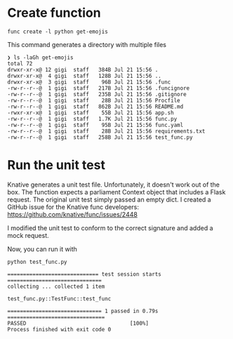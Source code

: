 # Create function

```
func create -l python get-emojis
```

This command generates a directory with multiple files

```
❯ ls -laGh get-emojis          
total 72
drwxr-xr-x@ 12 gigi  staff   384B Jul 21 15:56 .
drwxr-xr-x@  4 gigi  staff   128B Jul 21 15:56 ..
drwxr-xr-x@  3 gigi  staff    96B Jul 21 15:56 .func
-rw-r--r--@  1 gigi  staff   217B Jul 21 15:56 .funcignore
-rw-r--r--@  1 gigi  staff   235B Jul 21 15:56 .gitignore
-rw-r--r--@  1 gigi  staff    28B Jul 21 15:56 Procfile
-rw-r--r--@  1 gigi  staff   862B Jul 21 15:56 README.md
-rwxr-xr-x@  1 gigi  staff    55B Jul 21 15:56 app.sh
-rw-r--r--@  1 gigi  staff   1.7K Jul 21 15:56 func.py
-rw-r--r--@  1 gigi  staff    95B Jul 21 15:56 func.yaml
-rw-r--r--@  1 gigi  staff    28B Jul 21 15:56 requirements.txt
-rw-r--r--@  1 gigi  staff   258B Jul 21 15:56 test_func.py
```

# Run the unit test

Knative generates a unit test file. Unfortunately, it doesn't work out of the box.
The function expects a parliament Context object that includes a Flask request.
The original unit test simply passed an empty dict. I created a GitHub issue for the Knative func
developers:
https://github.com/knative/func/issues/2448

I modified the unit test to conform to the correct signature and added a mock request.

Now, you can run it with

```
python test_func.py

============================= test session starts ==============================
collecting ... collected 1 item

test_func.py::TestFunc::test_func 

============================== 1 passed in 0.79s ===============================
PASSED                                 [100%]
Process finished with exit code 0
```
